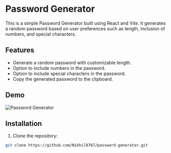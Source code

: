 
# Password Generator

This is a simple Password Generator built using React and Vite. It generates a random password based on user preferences such as length, inclusion of numbers, and special characters.

## Features

- Generate a random password with customizable length.
- Option to include numbers in the password.
- Option to include special characters in the password.
- Copy the generated password to the clipboard.

## Demo

![Password Generator](passworgenerator.png)

## Installation

1. Clone the repository:

```sh
git clone https://github.com/Nikhil8767/password-generator.git